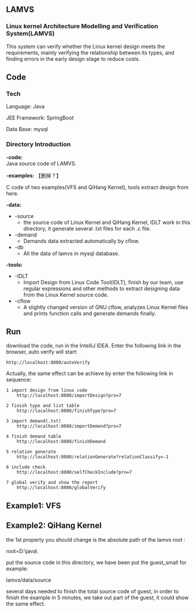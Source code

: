 ## LAMVS

### Linux kernel Architecture Modelling and Verification System(LAMVS)

This system can verify whether the Linux kernel design meets the requirements, mainly verifying the relationship between its types, and finding errors in the early design stage to reduce costs.

## Code

### Tech

Language: Java

JEE Framework: SpringBoot

Data Base: mysql

### Directory Introduction
**-code:**  
Java source code of LAMVS.

**-examples:**  【删掉？】

C code of two examples(VFS and QiHang Kernel), tools extract design from here. 

**-data:**  

+ -source  
  + the source code of Linux Kernel and QiHang Kernel, IDLT work in this directory, it generate several .txt files for each .c file.  
+ -demand  
  + Demands data extracted automatically by cflow.  
+ -db  
  + All the data of lamvs in mysql database.    

**-tools:**  

+ -IDLT
  + Import Design from Linux Code Tool(IDLT), finish by our team, use regular expressions and other methods to extract designing data from the Linux Kernel source code.    
+ -cflow
  + A slightly changed version of GNU cflow, analyzes Linux Kernel files and prints function calls and generate demands finally.


## Run

download the code, run in the IntelliJ IDEA. Enter the following link in the browser, auto verify will start:
```
http://localhost:8080/autoVerify
```

Actually, the same effect can be achieve by enter the following link in sequence:
```
1 import design from linux code
	http://localhost:8080/importDesign?pro=7
	
2 finish type and list table
	http://localhost:8080/finishType?pro=7

3 import demand(.txt)
	http://localhost:8080/importDemand?pro=7
	
4 finish demand table
	http://localhost:8080/finishDemand

5 relation generate
	http://localhost:8080/relationGenerate?relationClassify=-1

6 include check 
	http://localhost:8080/selfCheckInclude?pro=7

7 global verify and show the report
	http://localhost:8080/globalVerify
```


## Example1: VFS



## Example2: QiHang Kernel 

the 1st property you should change is the absolute path of the lamvs root :

root=D:\java\

put the source code in this directory, we have been put the guest_small for example:

lamvs/data/source



several days needed to finish the total source code of guest, in order to finish the example in 5 minutes, we take out part of the guest, it could show the same effect. 

